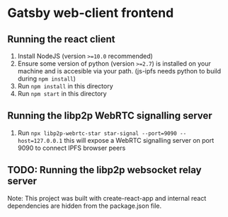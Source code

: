 # Gatsby web-client frontend

## Running the react client

1. Install NodeJS (version `>=10.0` recommended)
2. Ensure some version of python (version `>=2.7`) is installed on your machine and is accesible via your path. (js-ipfs needs python to build during `npm install`)
3. Run `npm install` in this directory
4. Run `npm start` in this directory

## Running the libp2p WebRTC signalling server

1. Run `npx libp2p-webrtc-star star-signal --port=9090 --host=127.0.0.1` this will expose a WebRTC signalling server on port 9090 to connect IPFS browser peers

## TODO: Running the libp2p websocket relay server

Note: This project was built with create-react-app and internal react dependencies are hidden from the package.json file.
